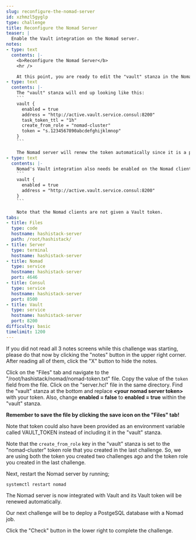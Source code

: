 ```yaml
---
slug: reconfigure-the-nomad-server
id: xzhmzl5gyglp
type: challenge
title: Reconfigure the Nomad Server
teaser: |
  Enable the Vault integration on the Nomad server.
notes:
- type: text
  contents: |-
    <b>Reconfigure the Nomad Server</b>
    <hr />

    At this point, you are ready to edit the "vault" stanza in the Nomad server's configuration file, "/root/hashistack/nomad/nomad.hcl". You will add the token you generated two challenges ago and also enable the Vault integration.
- type: text
  contents: |-
    The "vault" stanza will end up looking like this:
    ```
    vault {
      enabled = true
      address = "http://active.vault.service.consul:8200"
      task_token_ttl = "1h"
      create_from_role = "nomad-cluster"
      token = "s.1234567890abcdefghijklmnop"
    }
    ```

    The Nomad server will renew the token automatically since it is a periodic token.
- type: text
  contents: |-
    Nomad's Vault integration also needs be enabled on the Nomad clients, but this has already been done for you. The "vault" stanza on the clients looks like this:
    ```
    vault {
      enabled = true
      address = "http://active.vault.service.consul:8200"
    }
    ```

    Note that the Nomad clients are not given a Vault token.
tabs:
- title: Files
  type: code
  hostname: hashistack-server
  path: /root/hashistack/
- title: Server
  type: terminal
  hostname: hashistack-server
- title: Nomad
  type: service
  hostname: hashistack-server
  port: 4646
- title: Consul
  type: service
  hostname: hashistack-server
  port: 8500
- title: Vault
  type: service
  hostname: hashistack-server
  port: 8200
difficulty: basic
timelimit: 1200
---
```

If you did not read all 3 notes screens while this challenge was starting, please do that now by clicking the "notes" button in the upper right corner. After reading all of them, click the "X" button to hide the notes.

Click on the "Files" tab and navigate to the "/root/hashistack/nomad/nomad-token.txt" file. Copy the value of the `token` field from the file. Click on the "server.hcl" file in the same directory. Find the "vault" stanza at the bottom and replace <b><your nomad server token\></b> with your token. Also, change <b>enabled = false</b> to <b>enabled = true</b> within the "vault" stanza.

<b>Remember to save the file by clicking the save icon on the "Files" tab!</b>

Note that token could also have been provided as an environment variable called VAULT_TOKEN instead of including it in the "vault" stanza.

Note that the `create_from_role` key in the "vault" stanza is set to the "nomad-cluster" token role that you created in the last challenge. So, we are using both the token you created two challenges ago and the token role you created in the last challenge.

Next, restart the Nomad server by running;
```
systemctl restart nomad
```
The Nomad server is now integrated with Vault and its Vault token will be renewed automatically.

Our next challenge will be to deploy a PostgeSQL database with a Nomad job.

Click the "Check" button in the lower right to complete the challenge.